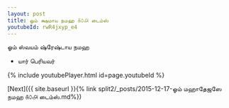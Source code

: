 ```yaml
---
layout: post
title: ஓம் க்ஷமாய நமஹ ௧௦௮ டைம்ஸ்
youtubeId: rwR4jxyp_e4
---
```

 
 
 ஓம் ஸ்வயம் ஷ்ரேஷ்டாய நமஹ  
 
 -  யார் பெரியவர் 
 
  
 
  
 
 
 
 
 
 


{% include youtubePlayer.html id=page.youtubeId %}
 
[Next]({{ site.baseurl }}{% link  split2/_posts/2015-12-17-ஓம் மஹாதேஜஸே நமஹ ௧௦௮ டைம்ஸ்.md%})
 
